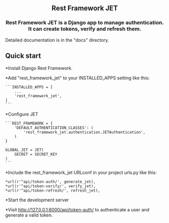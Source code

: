 
<h2 align="center">Rest Framework JET</h2>
<h3 align="center">Rest Framework JET is a Django app to manage authentication. It can create tokens, verify and refresh them.</h3>

Detailed documentation is in the "docs" directory.

Quick start
-----------

*Install Django Rest Framework.

*Add "rest_framework_jet" to your INSTALLED_APPS setting like this:

    ```INSTALLED_APPS = [
        ...
        'rest_framework_jet',
    ]
    ```

*Configure JET

    ```REST_FRAMEWORK = {
        'DEFAULT_AUTHENTICATION_CLASSES': (
            'rest_framework_jet.authentication.JETAuthentication',
        )
    }

    GLOBAL_JET = JET(
        SECRET = SECRET_KEY
    )
    ```

*Include the rest_framework_jet URLconf in your project urls.py like this:

    *url(r'^api/token-auth/', generate_jet),
    *url(r'^api/token-verify/', verify_jet),
    *url(r'^api/token-refresh/', refresh_jet),

*Start the development server

*Visit http://127.0.0.1:8000/api/token-auth/
   to authenticate a user and generate a valid token.
